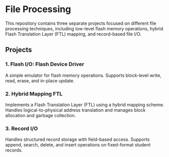 # File Processing
This repository contains three separate projects focused on different file processing techniques, including low-level flash memory operations, hybrid Flash Translation Layer (FTL) mapping, and record-based file I/O.


## Projects


### 1. Flash I/O: Flash Device Driver
A simple emulator for flash memory operations.
Supports block-level write, read, erase, and in-place update.


### 2. Hybrid Mapping FTL
Implements a Flash Translation Layer (FTL) using a hybrid mapping scheme.
Handles logical-to-physical address translation and manages block allocation and garbage collection.


### 3. Record I/O
Handles structured record storage with field-based access.
Supports append, search, delete, and insert operations on fixed-format student records.
